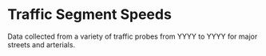 # Traffic Segment Speeds

Data collected from a variety of traffic probes from YYYY to YYYY for major streets and arterials.
